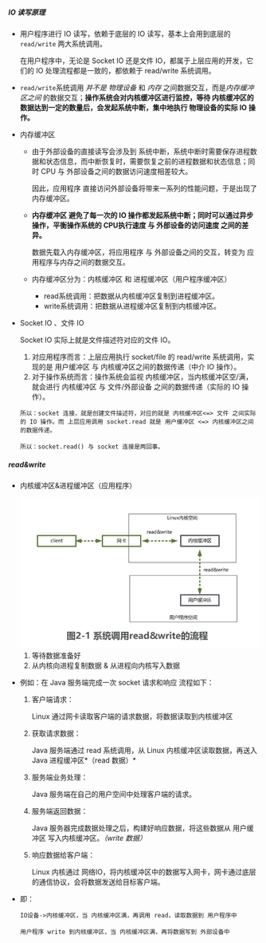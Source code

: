 ##### IO 读写原理

+ 用户程序进行 IO 读写，依赖于底层的 IO 读写，基本上会用到底层的 `read/write` 两大系统调用。

  在用户程序中，无论是 Socket IO 还是文件 IO，都属于上层应用的开发，它们的 IO 处理流程都是一致的，都依赖于 read/write 系统调用。

+ `read/write`系统调用 *并不是* *物理设备* 和 *内存* 之间数据交互，而是*内存缓冲区之间* 的数据交互；**操作系统会对内核缓冲区进行监控，等待 内核缓冲区的数据达到一定的数量后，会发起系统中断，集中地执行 物理设备的实际 IO 操作。**

+ 内存缓冲区

  + 由于外部设备的直接读写会涉及到 系统中断，系统中断时需要保存进程数据和状态信息，而中断恢复时，需要恢复之前的进程数据和状态信息；同时 CPU 与 外部设备之间的数据访问速度相差较大。

    因此，应用程序 直接访问外部设备将带来一系列的性能问题，于是出现了内存缓冲区。

  + **内存缓冲区 避免了每一次的 IO 操作都发起系统中断；同时可以通过异步操作，平衡操作系统的 CPU执行速度 与 外部设备的访问速度 之间的差异。**

    数据先载入内存缓冲区，将应用程序 与 外部设备之间的交互，转变为 应用程序与内存之间的数据交互。

  + 内存缓冲区分为：内核缓冲区 和 进程缓冲区（用户程序缓冲区）

    - read系统调用：把数据从内核缓冲区复制到进程缓冲区。
    - write系统调用：把数据从进程缓冲区复制到内核缓冲区。

+ Socket IO 、文件 IO

  Socket IO 实际上就是文件描述符对应的文件 IO。

  1. 对应用程序而言：上层应用执行 socket/file 的 read/write 系统调用，实现的是 用户缓冲区 与 内核缓冲区之间的数据传递（中介 IO 操作）。
  2. 对于操作系统而言：操作系统会监视 内核缓冲区，当内核缓冲区空/满，就会进行 内核缓冲区 与 文件/外部设备 之间的数据传递（实际的 IO 操作）。

  ```
  所以：socket 连接，就是创建文件描述符，对应的就是 内核缓冲区<=> 文件 之间实际的 IO 操作。而 上层应用调用 socket.read 就是 用户缓冲区 <=> 内核缓冲区之间的数据传递。

  所以：socket.read() 与 socket 连接是两回事。
  ```

##### read&write

+ 内核缓冲区&进程缓冲区（应用程序）

  <img src="image\io系统调用.jpg" style="zoom:80%;" />

  1. 等待数据准备好
  2. 从内核向进程复制数据 & 从进程向内核写入数据

+ 例如：在 Java 服务端完成一次 socket 请求和响应 流程如下：

  1. 客户端请求：

     Linux 通过网卡读取客户端的请求数据，将数据读取到内核缓冲区

  2. 获取请求数据：

     Java 服务端通过 read 系统调用，从 Linux 内核缓冲区读取数据，再送入 Java 进程缓冲区*（read 数据）*

  3. 服务端业务处理：

     Java 服务端在自己的用户空间中处理客户端的请求。

  4. 服务端返回数据：

     Java 服务器完成数据处理之后，构建好响应数据，将这些数据从 用户缓冲区 写入内核缓冲区。*（write 数据）*

  5. 响应数据给客户端：

     Linux 内核通过 网络IO，将内核缓冲区中的数据写入网卡，网卡通过底层的通信协议，会将数据发送给目标客户端。

+ 即：

  ```
  IO设备->内核缓冲区，当 内核缓冲区满，再调用 read，读取数据到 用户程序中

  用户程序 write 到内核缓冲区，当 内核缓冲区满，再将数据写到 外部设备中
  ```

